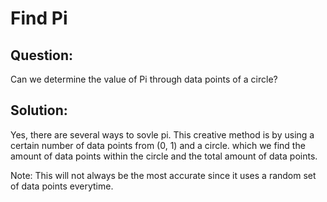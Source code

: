# Find Pi

## Question:
Can we determine the value of Pi through data points of a circle?

## Solution:
Yes, there are several ways to sovle pi. This creative method is by using a certain number of data points from (0, 1) and a circle. which we find the amount of data points within the circle and the total amount of data points.

Note: This will not always be the most accurate since it uses a random set of data points everytime.
